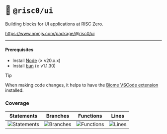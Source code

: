 # 🎨 `@risc0/ui`

Building blocks for UI applications at RISC Zero.

https://www.npmjs.com/package/@risc0/ui

---

#### Prerequisites

- Install [Node](https://nodejs.org/en) (≥ v20.x.x)
- Install [bun](https://bun.sh/) (≥ v1.1.30)

> [!TIP]  
> When making code changes, it helps to have the [Biome VSCode extension](https://marketplace.visualstudio.com/items?itemName=biomejs.biome) installed.

### Coverage 

| Statements                  | Branches                | Functions                 | Lines             |
| --------------------------- | ----------------------- | ------------------------- | ----------------- |
| ![Statements](https://img.shields.io/badge/statements-41.4%25-red.svg?style=flat) | ![Branches](https://img.shields.io/badge/branches-81.72%25-yellow.svg?style=flat) | ![Functions](https://img.shields.io/badge/functions-75.47%25-red.svg?style=flat) | ![Lines](https://img.shields.io/badge/lines-41.4%25-red.svg?style=flat) |
